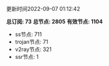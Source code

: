 更新时间2022-09-07 01:12:42

**总订阅: 73**
**总节点: 2805**
**有效节点: 1104**
- ss节点: 711
- trojan节点: 71
- v2ray节点: 321
- ssr节点: 1

